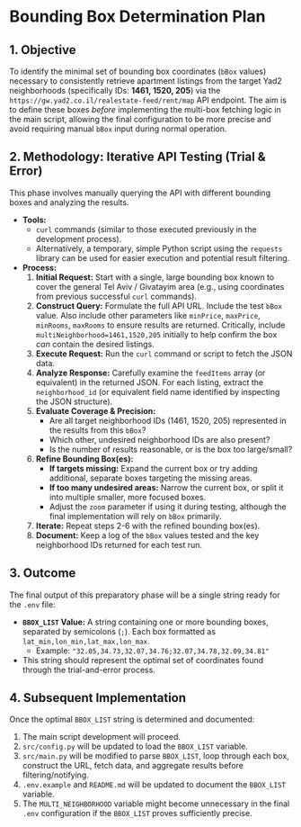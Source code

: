 # Bounding Box Determination Plan

## 1. Objective

To identify the minimal set of bounding box coordinates (`bBox` values) necessary to consistently retrieve apartment listings from the target Yad2 neighborhoods (specifically IDs: **1461, 1520, 205**) via the `https://gw.yad2.co.il/realestate-feed/rent/map` API endpoint. The aim is to define these boxes _before_ implementing the multi-box fetching logic in the main script, allowing the final configuration to be more precise and avoid requiring manual `bBox` input during normal operation.

## 2. Methodology: Iterative API Testing (Trial & Error)

This phase involves manually querying the API with different bounding boxes and analyzing the results.

- **Tools:**
  - `curl` commands (similar to those executed previously in the development process).
  - Alternatively, a temporary, simple Python script using the `requests` library can be used for easier execution and potential result filtering.
- **Process:**
  1.  **Initial Request:** Start with a single, large bounding box known to cover the general Tel Aviv / Givatayim area (e.g., using coordinates from previous successful `curl` commands).
  2.  **Construct Query:** Formulate the full API URL. Include the test `bBox` value. Also include other parameters like `minPrice`, `maxPrice`, `minRooms`, `maxRooms` to ensure results are returned. Critically, include `multiNeighborhood=1461,1520,205` initially to help confirm the box _can_ contain the desired listings.
  3.  **Execute Request:** Run the `curl` command or script to fetch the JSON data.
  4.  **Analyze Response:** Carefully examine the `feedItems` array (or equivalent) in the returned JSON. For each listing, extract the `neighborhood_id` (or equivalent field name identified by inspecting the JSON structure).
  5.  **Evaluate Coverage & Precision:**
      - Are all target neighborhood IDs (1461, 1520, 205) represented in the results from this `bBox`?
      - Which other, undesired neighborhood IDs are also present?
      - Is the number of results reasonable, or is the box too large/small?
  6.  **Refine Bounding Box(es):**
      - **If targets missing:** Expand the current box or try adding additional, separate boxes targeting the missing areas.
      - **If too many undesired areas:** Narrow the current box, or split it into multiple smaller, more focused boxes.
      - Adjust the `zoom` parameter if using it during testing, although the final implementation will rely on `bBox` primarily.
  7.  **Iterate:** Repeat steps 2-6 with the refined bounding box(es).
  8.  **Document:** Keep a log of the `bBox` values tested and the key neighborhood IDs returned for each test run.

## 3. Outcome

The final output of this preparatory phase will be a single string ready for the `.env` file:

- **`BBOX_LIST` Value:** A string containing one or more bounding boxes, separated by semicolons (`;`). Each box formatted as `lat_min,lon_min,lat_max,lon_max`.
  - Example: `"32.05,34.73,32.07,34.76;32.07,34.78,32.09,34.81"`
- This string should represent the optimal set of coordinates found through the trial-and-error process.

## 4. Subsequent Implementation

Once the optimal `BBOX_LIST` string is determined and documented:

1.  The main script development will proceed.
2.  `src/config.py` will be updated to load the `BBOX_LIST` variable.
3.  `src/main.py` will be modified to parse `BBOX_LIST`, loop through each box, construct the URL, fetch data, and aggregate results before filtering/notifying.
4.  `.env.example` and `README.md` will be updated to document the `BBOX_LIST` variable.
5.  The `MULTI_NEIGHBORHOOD` variable might become unnecessary in the final `.env` configuration if the `BBOX_LIST` proves sufficiently precise.
